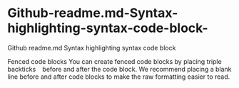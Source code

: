 # Github-readme.md-Syntax-highlighting-syntax-code-block-
Github readme.md Syntax highlighting syntax code block 

Fenced code blocks
You can create fenced code blocks by placing triple backticks ``` ```
before and after the code block.
We recommend placing a blank line before and after code blocks to make the raw formatting easier to read.
